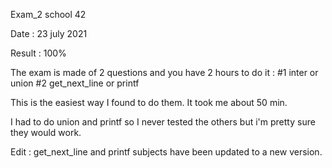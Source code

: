Exam_2 school 42 

Date : 23 july 2021

Result : 100%

The exam is made of 2 questions and you have 2 hours to do it : 
 #1 inter or union
 #2 get_next_line or printf

This is the easiest way I found to do them. It took me about 50 min.

I had to do union and printf so I never tested the others but i'm pretty sure they would work.

Edit : get_next_line and printf subjects have been updated to a new version.
